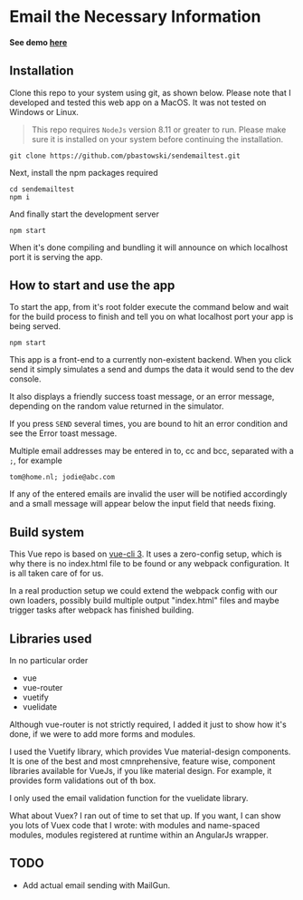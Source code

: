 # Email the Necessary Information

#### See demo [here](https://pbastowski.github.io/sendemailtest/)

## Installation

Clone this repo to your system using git, as shown below. Please note that I developed and tested this web app on a MacOS. It was not tested on Windows or Linux.

> This repo requires `NodeJs` version 8.11 or greater to run. Please make sure it is installed on your system before continuing the installation.

    git clone https://github.com/pbastowski/sendemailtest.git

Next, install the npm packages required

    cd sendemailtest
    npm i

And finally start the development server

    npm start

When it's done compiling and bundling it will announce on which localhost port it is serving the app. 

## How to start and use the app

To start the app, from it's root folder execute the command below and wait for the build process to finish and tell you on what localhost port your app is being served.

    npm start

This app is a front-end to a currently non-existent backend. When you click send it simply simulates a send and dumps the data it would send to the dev console.
 
It also displays a friendly success toast message, or an error message, depending on the random value returned in the simulator.

If you press `SEND` several times, you are bound to hit an error condition and see the Error toast message. 

Multiple email addresses may be entered in to, cc and bcc, separated with a `;`, for example

    tom@home.nl; jodie@abc.com

If any of the entered emails are invalid the user will be notified accordingly and a small message will appear below the input field that needs fixing.

## Build system

This Vue repo is based on [vue-cli 3](https://cli.vuejs.org/). It uses a zero-config setup, which is why there is no index.html file to be found or any webpack configuration. It is all taken care of for us. 

In a real production setup we could extend the webpack config with our own loaders, possibly build multiple output "index.html" files and maybe trigger tasks after webpack has finished building. 

## Libraries used

In no particular order

- vue
- vue-router
- vuetify
- vuelidate
 
Although vue-router is not strictly required, I added it just to show how it's done, if we were to add more forms and modules.

I used the Vuetify library, which provides Vue material-design components. It is one of the best and most cmnprehensive, feature wise, component libraries available for VueJs, if you like material design. For example, it provides form validations out of th box. 

I only used the email validation function for the vuelidate library.  

What about Vuex? I ran out of time to set that up. If you want, I can show you lots of Vuex code that I wrote: with modules and name-spaced modules, modules registered at runtime within an AngularJs wrapper.  

## TODO

- Add actual email sending with MailGun.

